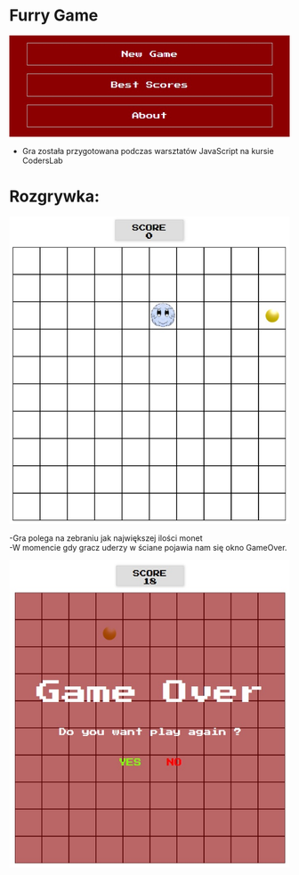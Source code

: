 # Furry Game

<img alt="Logo" src="https://github.com/ptaszek1/Furry-Game/blob/master/screens/gameMenu.jpg">

* Gra została przygotowana podczas warsztatów JavaScript na kursie CodersLab

# Rozgrywka: 

<img alt="Logo" src="https://github.com/ptaszek1/Furry-Game/blob/master/screens/gameplay.jpg">

-Gra polega na zebraniu jak największej ilości monet<br>
-W momencie gdy gracz uderzy w ściane pojawia nam się okno GameOver.

<img alt="Logo" src="https://github.com/ptaszek1/Furry-Game/blob/master/screens/game1.jpg">